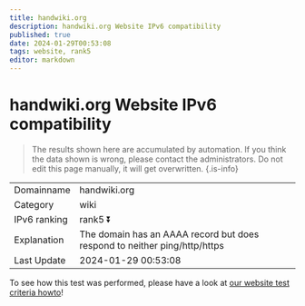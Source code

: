 ```yaml
---
title: handwiki.org
description: handwiki.org Website IPv6 compatibility
published: true
date: 2024-01-29T00:53:08
tags: website, rank5
editor: markdown
---
```


# handwiki.org Website IPv6 compatibility

> The results shown here are accumulated by automation. If you think the data shown is wrong, please contact the administrators. 
> Do not edit this page manually, it will get overwritten.
{.is-info}


|   |   |
| - | - |
| Domainname | handwiki.org
| Category | wiki |
| IPv6 ranking | rank5 :arrow_double_down: |
| Explanation | The domain has an AAAA record but does respond to neither ping/http/https |
| Last Update | 2024-01-29 00:53:08 |

To see how this test was performed, please have a look at [our website test criteria howto](/howto/testcriteria/website)!

